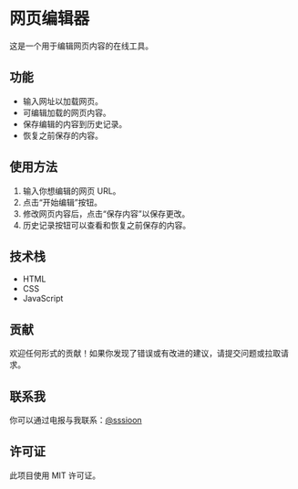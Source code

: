 # 网页编辑器

这是一个用于编辑网页内容的在线工具。

## 功能

- 输入网址以加载网页。
- 可编辑加载的网页内容。
- 保存编辑的内容到历史记录。
- 恢复之前保存的内容。

## 使用方法

1. 输入你想编辑的网页 URL。
2. 点击“开始编辑”按钮。
3. 修改网页内容后，点击“保存内容”以保存更改。
4. 历史记录按钮可以查看和恢复之前保存的内容。

## 技术栈

- HTML
- CSS
- JavaScript

## 贡献

欢迎任何形式的贡献！如果你发现了错误或有改进的建议，请提交问题或拉取请求。

## 联系我

你可以通过电报与我联系：[@sssioon](https://t.me/sssioon)

## 许可证

此项目使用 MIT 许可证。